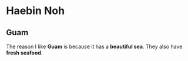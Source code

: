 # Haebin Noh
## Guam
The reason I like **Guam** is because it has a **beautiful sea**. They also have **fresh seafood**.